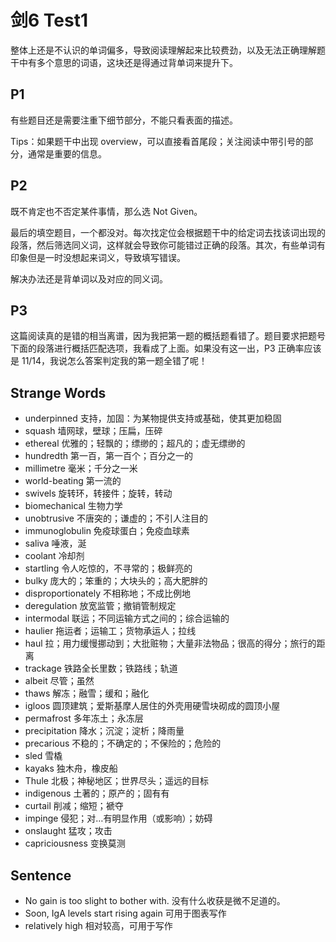 # 剑6 Test1

整体上还是不认识的单词偏多，导致阅读理解起来比较费劲，以及无法正确理解题干中有多个意思的词语，这块还是得通过背单词来提升下。

## P1

有些题目还是需要注重下细节部分，不能只看表面的描述。

Tips：如果题干中出现 overview，可以直接看首尾段；关注阅读中带引号的部分，通常是重要的信息。

## P2

既不肯定也不否定某件事情，那么选 Not Given。

最后的填空题目，一个都没对。每次找定位会根据题干中的给定词去找该词出现的段落，然后筛选同义词，这样就会导致你可能错过正确的段落。其次，有些单词有印象但是一时没想起来词义，导致填写错误。

解决办法还是背单词以及对应的同义词。

## P3

这篇阅读真的是错的相当离谱，因为我把第一题的概括题看错了。题目要求把题号下面的段落进行概括匹配选项，我看成了上面。如果没有这一出，P3 正确率应该是 11/14，我说怎么答案判定我的第一题全错了呢！

## Strange Words

- underpinned 支持，加固：为某物提供支持或基础，使其更加稳固
- squash 墙网球，壁球；压扁，压碎
- ethereal 优雅的；轻飘的；缥缈的；超凡的；虚无缥缈的
- hundredth 第一百，第一百个；百分之一的
- millimetre 毫米；千分之一米
- world-beating 第一流的
- swivels 旋转环，转接件；旋转，转动
- biomechanical 生物力学
- unobtrusive 不唐突的；谦虚的；不引人注目的
- immunoglobulin 免疫球蛋白；免疫血球素
- saliva 唾液，涎
- coolant 冷却剂
- startling 令人吃惊的，不寻常的；极鲜亮的
- bulky 庞大的；笨重的；大块头的；高大肥胖的
- disproportionately 不相称地；不成比例地
- deregulation 放宽监管；撤销管制规定
- intermodal 联运；不同运输方式之间的；综合运输的
- haulier 拖运者；运输工；货物承运人；拉线
- haul 拉；用力缓慢挪动到；大批赃物；大量非法物品；很高的得分；旅行的距离
- trackage 铁路全长里数；铁路线；轨道
- albeit 尽管；虽然
- thaws 解冻；融雪；缓和；融化
- igloos 圆顶建筑；爱斯基摩人居住的外壳用硬雪块砌成的圆顶小屋
- permafrost 多年冻土；永冻层
- precipitation 降水；沉淀；淀析；降雨量
- precarious 不稳的；不确定的；不保险的；危险的
- sled 雪橇
- kayaks 独木舟，橡皮船
- Thule 北极；神秘地区；世界尽头；遥远的目标
- indigenous 土著的；原产的；固有有
- curtail 削减；缩短；褫夺
- impinge 侵犯；对…有明显作用（或影响）；妨碍
- onslaught 猛攻；攻击
- capriciousness 变换莫测

## Sentence

- No gain is too slight to bother with. 没有什么收获是微不足道的。
- Soon, IgA levels start rising again 可用于图表写作
- relatively high 相对较高，可用于写作
